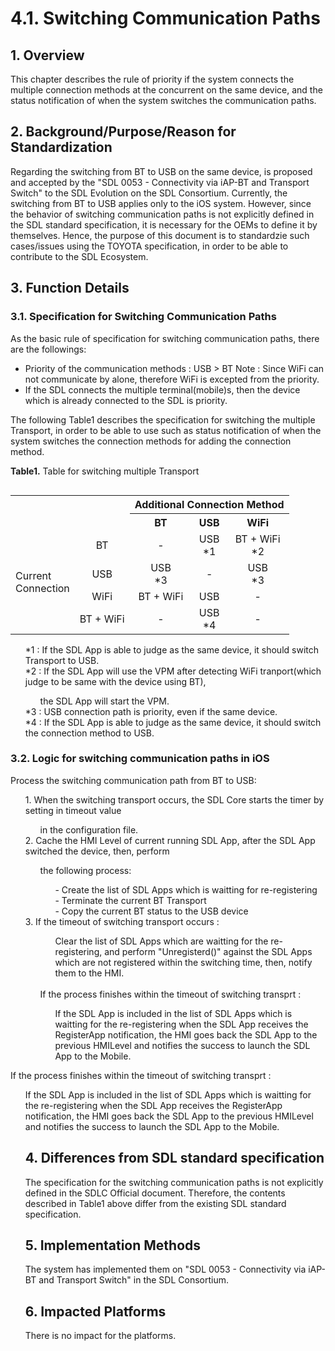 # 4.1. Switching Communication Paths

## 1. Overview
This chapter describes the rule of priority if the system connects the multiple connection methods at the concurrent on the same device, and the status notification of when the system switches the communication paths.

## 2. Background/Purpose/Reason for Standardization
Regarding the switching from BT to USB on the same device, is proposed and accepted by the "SDL 0053 - Connectivity via iAP-BT and Transport Switch" to the SDL Evolution on the SDL Consortium.
Currently, the switching from BT to USB applies only to the iOS system.
However, since the behavior of switching communication paths is not explicitly defined in the SDL standard specification, it is necessary for the OEMs to define it by themselves.
Hence, the purpose of this document is to standardzie such cases/issues using the TOYOTA specification, in order to be able to contribute to the SDL Ecosystem.

## 3. Function Details
### 3.1. Specification for Switching Communication Paths
As the basic rule of specification for switching communication paths, there are the followings:
- Priority of the communication methods : USB > BT
Note : Since WiFi can not communicate by alone, therefore WiFi is excepted from the priority.
- If the SDL connects the multiple terminal(mobile)s,  then the device which is already connected to the SDL is priority.

The following Table1 describes the specification for switching the multiple Transport, in order to be able to use such as status notification of when the system switches the connection methods for adding the connection method.

**Table1.** Table for switching multiple Transport

<table align="left">
<tr><th colspan="2" rowspan="2"></th><th colspan="3"> Additional Connection Method </th></tr>

<tr><th> BT </th><th> USB </th><th> WiFi </th></tr>

<tr><td rowspan="4"> Current <br>Connection </td><td align="center"> BT </td><td align="center"> - </td><td align="center"> USB<br>*1 </td><td align="center"> BT + WiFi<br>*2 </td></tr>

<tr><td align="center"> USB </td><td align="center"> USB<br>*3 </td><td align="center"> - </td><td align="center"> USB<br>*3 </td></tr>

<tr><td align="center"> WiFi </td><td align="center"> BT + WiFi </td><td align="center"> USB </td><td align="center"> - </td></tr>

<tr><td align="center"> BT + WiFi </td><td align="center"> - </td><td align="center"> USB<br>*4 </td><td align="center"> - </td></tr>
</table>
<ol>
*1 : If the SDL App is able to judge as the same device, it should switch Transport to USB.<br>
*2 : If the SDL App will use the VPM after detecting WiFi tranport(which judge to be same with the device using BT), 
<ol>
the SDL App will start the VPM.<br>
</ol>
*3 : USB connection path is priority, even if the same device.<br>
*4 : If the SDL App is able to judge as the same device, it should switch the connection method to USB.
</ol>

### 3.2. Logic for switching communication paths in iOS
Process the switching communication path from BT to USB:
<ol>
1. When the switching transport occurs, the SDL Core starts the timer by setting in timeout value <br><ol>in the configuration file.</ol>
2. Cache the HMI Level of current running SDL App, after the SDL App switched the device, then, perform <br><ol>the following process:
<ol>
- Create the list of SDL Apps which is waitting for re-registering<br>
- Terminate the current BT Transport<br>
- Copy the current BT status to the USB device
</ol>
</ol>
3. If the timeout of switching transport occurs : <ol><ol>Clear the list of SDL Apps which are waitting for the re-registering, and perform "Unregisterd()" against the SDL Apps which are not registered within the switching time, then, notify them to the HMI.</ol><br>
If the process finishes within the timeout of switching transprt : <ol>If the SDL App is included in the list of SDL Apps which is waitting for the re-registering when the SDL App receives the RegisterApp notification, the HMI goes back the SDL App to the previous HMILevel and notifies the success to launch the SDL App to the Mobile.
</ol>
</ol>
</ol>

<p><p><p>If the process finishes within the timeout of switching transprt : <ol>If the SDL App is included in the list of SDL Apps which is waitting for the re-registering when the SDL App receives the RegisterApp notification, the HMI goes back the SDL App to the previous HMILevel and notifies the success to launch the SDL App to the Mobile.
</p></p></p>

## 4. Differences from SDL standard specification
The specification for the switching communication paths is not explicitly defined in the SDLC Official document.
Therefore, the contents described in Table1 above differ from the existing SDL standard specification.

## 5. Implementation Methods
The system has implemented them on "SDL 0053 - Connectivity via iAP-BT and Transport Switch" in the SDL Consortium.

## 6. Impacted Platforms
There is no impact for the platforms.

